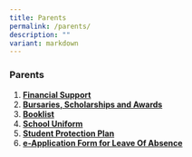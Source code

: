 ```yaml
---
title: Parents
permalink: /parents/
description: ""
variant: markdown
---
```

### **Parents**
1.  **[Financial Support](/parents/financial-support/)**
2. **[Bursaries, Scholarships and Awards](/parents/bursaries-scholarships-and-awards/)**
3.  **[Booklist](/parents/booklist/)**
4.  **[School Uniform](/parents/school-uniform/)**
5.  **[Student Protection Plan](/parents/student-protection-plan/)**
7. **[e-Application Form for Leave Of Absence](https://form.gov.sg/60ba03a9f33c6f0012fb5624)**